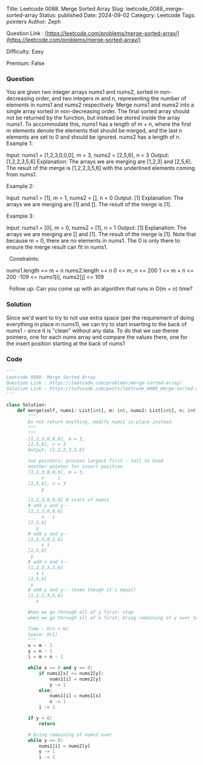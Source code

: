Title: Leetcode 0088. Merge Sorted Array
Slug: leetcode_0088_merge-sorted-array
Status: published
Date: 2024-09-02
Category: Leetcode
Tags: pointers
Author: Zeph

Question Link : [https://leetcode.com/problems/merge-sorted-array/](https://leetcode.com/problems/merge-sorted-array/)

Difficulty: Easy

Premium: False

### Question
You are given two integer arrays nums1 and nums2, sorted in non-decreasing order, and two integers m and n, representing the number of elements in nums1 and nums2 respectively.
Merge nums1 and nums2 into a single array sorted in non-decreasing order.
The final sorted array should not be returned by the function, but instead be stored inside the array nums1. To accommodate this, nums1 has a length of m + n, where the first m elements denote the elements that should be merged, and the last n elements are set to 0 and should be ignored. nums2 has a length of n.
 
Example 1:

Input: nums1 = [1,2,3,0,0,0], m = 3, nums2 = [2,5,6], n = 3
Output: [1,2,2,3,5,6]
Explanation: The arrays we are merging are [1,2,3] and [2,5,6].
The result of the merge is [1,2,2,3,5,6] with the underlined elements coming from nums1.

Example 2:

Input: nums1 = [1], m = 1, nums2 = [], n = 0
Output: [1]
Explanation: The arrays we are merging are [1] and [].
The result of the merge is [1].

Example 3:

Input: nums1 = [0], m = 0, nums2 = [1], n = 1
Output: [1]
Explanation: The arrays we are merging are [] and [1].
The result of the merge is [1].
Note that because m = 0, there are no elements in nums1. The 0 is only there to ensure the merge result can fit in nums1.

 
Constraints:

nums1.length == m + n
nums2.length == n
0 <= m, n <= 200
1 <= m + n <= 200
-109 <= nums1[i], nums2[j] <= 109

 
Follow up: Can you come up with an algorithm that runs in O(m + n) time?

### Solution

Since we'd want to try to not use extra space (per the requirement of doing everything in place in nums1), we can try to start inserting to the back of nums1 - since it is "clean" without any data. To do that we use theree pointers, one for each nums array and compare the values there, one for the insert position starting at the back of nums1


### Code
```python
'''
Leetcode 0088. Merge Sorted Array
Question Link : https://leetcode.com/problems/merge-sorted-array/
Solution Link : https://tofucode.com/posts/leetcode_0088_merge-sorted-array.html
'''

class Solution:
    def merge(self, nums1: List[int], m: int, nums2: List[int], n: int) -> None:
        """
        Do not return anything, modify nums1 in-place instead.
        """
        """
        [1,2,3,0,0,0], m = 3,
        [2,5,6], n = 3
        Output: [1,2,2,3,5,6]

        two pointers: process largest first - tail to head
        another pointer for insert position
        [1,2,3,0,0,0], m = 3,
             x     i
        [2,5,6], n = 3
             y

        [1,2,3,0,0,0] # start of nums1
        # add y and y--
        [1,2,3,0,0,6]
             x   i
        [2,5,6]
           y
        # add y and y--
        [1,2,3,0,5,6]
             x i
        [2,5,6]
         y
        # add x and x--
        [1,2,3,3,5,6]
           x i
        [2,5,6]
         y
        # add y and y-- (even though it's equal)
        [1,2,2,3,5,6]
           x

        When we go through all of y first: stop
        when we go through all of x first: bring remaining of y over to nums1

        Time : O(n + m)
        Space: O(1)
        """
        x = m - 1
        y = n - 1
        i = m + n - 1

        while x >= 0 and y >= 0:
            if nums1[x] <= nums2[y]:
                nums1[i] = nums2[y]
                y -= 1
            else:
                nums1[i] = nums1[x]
                x -= 1
            i -= 1

        if y < 0:
            return

        # bring remaining of nums2 over
        while y >= 0:
            nums1[i] = nums2[y]
            y -= 1
            i -= 1



```

